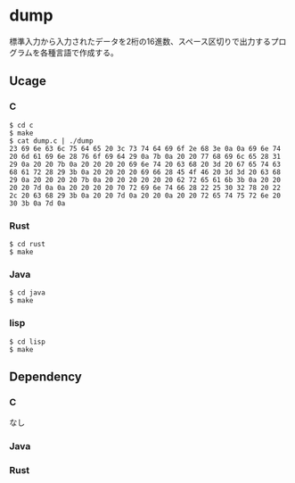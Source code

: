 # dump
標準入力から入力されたデータを2桁の16進数、スペース区切りで出力するプログラムを各種言語で作成する。

## Ucage
### C
```
$ cd c
$ make
$ cat dump.c | ./dump 
23 69 6e 63 6c 75 64 65 20 3c 73 74 64 69 6f 2e 68 3e 0a 0a 69 6e 74 20 6d 61 69 6e 28 76 6f 69 64 29 0a 7b 0a 20 20 77 68 69 6c 65 28 31 29 0a 20 20 7b 0a 20 20 20 20 69 6e 74 20 63 68 20 3d 20 67 65 74 63 68 61 72 28 29 3b 0a 20 20 20 20 69 66 28 45 4f 46 20 3d 3d 20 63 68 29 0a 20 20 20 20 7b 0a 20 20 20 20 20 20 62 72 65 61 6b 3b 0a 20 20 20 20 7d 0a 0a 20 20 20 20 70 72 69 6e 74 66 28 22 25 30 32 78 20 22 2c 20 63 68 29 3b 0a 20 20 7d 0a 20 20 0a 20 20 72 65 74 75 72 6e 20 30 3b 0a 7d 0a
```

### Rust
```
$ cd rust
$ make
```

### Java
```
$ cd java
$ make
```

### lisp
```
$ cd lisp
$ make
```

## Dependency
### C
なし
### Java
### Rust

